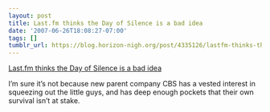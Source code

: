 ```yaml
---
layout: post
title: Last.fm thinks the Day of Silence is a bad idea
date: '2007-06-26T18:08:27-07:00'
tags: []
tumblr_url: https://blog.horizon-nigh.org/post/4335126/lastfm-thinks-the-day-of-silence-is-a-bad-idea
---
```

[Last.fm thinks the Day of Silence is a bad idea](http://blog.last.fm/2007/06/25/make-some-noise)  

I’m sure it’s not because new parent company CBS has a vested interest in squeezing out the little guys, and has deep enough pockets that their own survival isn’t at stake.

